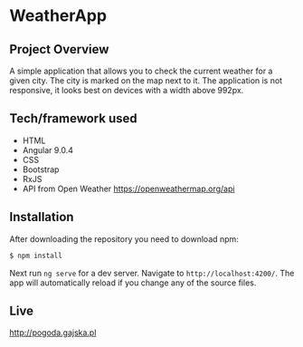 # WeatherApp

## Project Overview

A simple application that allows you to check the current weather for a given city. The city is marked on the map next to it. The application is not responsive, it looks best on devices with a width above 992px.

## Tech/framework used

 - HTML
 - Angular 9.0.4
 - CSS
 - Bootstrap
 - RxJS
 - API from Open Weather https://openweathermap.org/api
 
## Installation

After downloading the repository you need to download npm:
```sh
$ npm install
```
Next run `ng serve` for a dev server. Navigate to `http://localhost:4200/`. The app will automatically reload if you change any of the source files.

## Live

http://pogoda.gajska.pl

